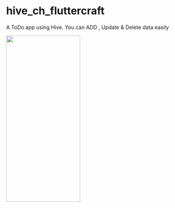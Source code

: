 # hive_ch_fluttercraft

A ToDo app using Hive.
You can ADD , Update & Delete data easily

<img src="https://drive.google.com/uc?export=view&id=1W0r1vG5OmCDFl7fkFXeLSQyByP62NpAk" width="200" height="450">